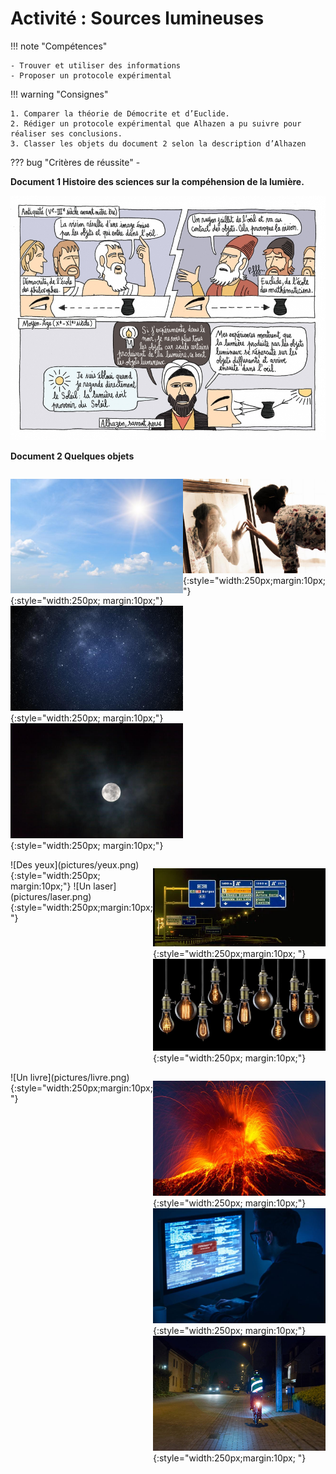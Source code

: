 # Activité : Sources lumineuses

!!! note "Compétences"

    - Trouver et utiliser des informations
    - Proposer un protocole expérimental 

!!! warning "Consignes"

    1. Comparer la théorie de Démocrite et d’Euclide. 
    2. Rédiger un protocole expérimental que Alhazen a pu suivre pour réaliser ses conclusions.
    3. Classer les objets du document 2 selon la description d’Alhazen
    
??? bug "Critères de réussite"
    - 




**Document 1 Histoire des sciences sur la compéhension de la lumière.**

![](pictures/histoireLumiere.png)


**Document 2 Quelques objets**

<div markdown style=" display: flex; flex-direction: column;">
<div markdown style=" display: flex; flex-direction: row;">

![Le Soleil](pictures/soleil.png){:style="width:250px; margin:10px;"}
![Les étoiles](pictures/etoiles.png){:style="width:250px; margin:10px;"}
![La Lune](pictures/lune.png){:style="width:250px; margin:10px;"}

![Un miroir](pictures/miroir.png){:style="width:250px;margin:10px; "}

</div>

<div markdown style=" display: flex; flex-direction: row;">
![Des yeux](pictures/yeux.png){:style="width:250px; margin:10px;"}
![Un laser](pictures/laser.png){:style="width:250px;margin:10px; "}

![Un panneau](pictures/panneau.png){:style="width:250px;margin:10px; "}
![Une ampoule](pictures/ampoule.png){:style="width:250px; margin:10px;"}

</div>

<div markdown style=" display: flex; flex-direction: row;">
![Un livre](pictures/livre.png){:style="width:250px;margin:10px; "}

![La lave](pictures/lave.png){:style="width:250px; margin:10px;"}
![Un écran](pictures/ecran.png){:style="width:250px; margin:10px;"}
![Un gilet jaune](pictures/giletJaune.png){:style="width:250px;margin:10px; "}
</div>
</div>


